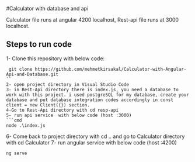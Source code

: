 #Calculator with database and api

Calculator file runs at angular 4200 localhost, Rest-api file runs at 3000 localhost. 

## Steps to run code

1- Clone this repository with below code:
```git
 git clone https://github.com/mehmetkirsakal/Calculator-with-Angular-Api-and-Database.git
``
2- open project directory in Visual Studio Code
3- in Rest-Api directory there is index.js, you need a database to work with this project. i used postgreSQL for my database, create your database and put database integration codes accordingly in const client = new Client({}) section.
4-Go to Rest-Api directory with cd resp-api
5- run api service  with below code (host :3000)
```cmd
node .\index.js
```
6- Come back to project directory with cd .. and go to Calculator directory with cd Calculator
7- run angular service with below code (host :4200)
```cmd
ng serve
```
